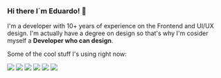 ### Hi there I´m Eduardo! 👋 

I'm a developer with 10+ years of experience on the Frontend and UI/UX design. I'm actually have a degree on design so that's why I'm cosider myself a **Developer who can design**.

Some of the cool stuff I's using right now:

<img src="https://cdn.simpleicons.org/react" />
<img src="https://cdn.simpleicons.org/typescript" />
<img src="https://cdn.simpleicons.org/javascript" />
<img src="https://cdn.simpleicons.org/graphql" />
<img src="https://cdn.simpleicons.org/nodedotjs" />
<img src="https://cdn.simpleicons.org/astro" />
<!--
**EduardoColmenero/EduardoColmenero** is a ✨ _special_ ✨ repository because its `README.md` (this file) appears on your GitHub profile.

Here are some ideas to get you started:

- 🔭 I’m currently working on ...
- 🌱 I’m currently learning ...
- 👯 I’m looking to collaborate on ...
- 🤔 I’m looking for help with ...
- 💬 Ask me about ...
- 📫 How to reach me: ...
- 😄 Pronouns: ...
- ⚡ Fun fact: ...
-->
